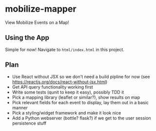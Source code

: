 # mobilize-mapper
View Mobilize Events on a Map!

## Using the App

Simple for now! Navigate to `html/index.html` in this project.

## Plan

* Use React without JSX so we don't need a build pipline for now (see https://reactjs.org/docs/react-without-jsx.html)
* Get API query functionality working first
* Write some tests (qunit to keep it easy), possibly TDD it
* Pick a mapping library (leaflet or similar?), show results on map
* Pick relevant fields for each event to display, lay them out in a basic manner
* Pick a styling/widget framework and make it look nice
* Add a Python webserver (bottle? flask?) if we get to the user session persistence stuff
